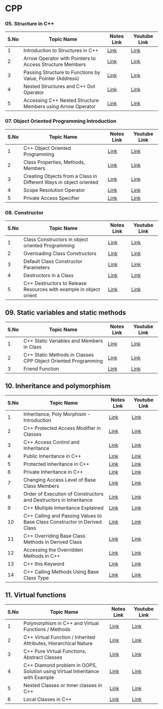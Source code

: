 # CPP

### 05. Structure in C++

S.No | Topic Name | Notes Link | Youtube Link
-----|------------| -----------| ----------|
1 | Introduction to Structures in C++ | [Link](https://github.com/gss-coder/CPP/tree/main/05-Struct's) | [Link](https://www.youtube.com/watch?v=6gg9Xlv35-I&list=PLfVsf4Bjg79Cu5MYkyJ-u4SyQmMhFeC1C&index=41)
2 | Arrow Operator with Pointers to Access Structure Members | [Link](https://github.com/gss-coder/CPP/tree/main/05-Struct's) | [Link](https://www.youtube.com/watch?v=jH2b6bKgrhs&list=PLfVsf4Bjg79Cu5MYkyJ-u4SyQmMhFeC1C&index=42)
3 | Passing Structure to Functions by Value, Pointer (Address) | [Link](https://github.com/gss-coder/CPP/tree/main/05-Struct's) | [Link](https://www.youtube.com/watch?v=lVRtKPvgvTs&list=PLfVsf4Bjg79Cu5MYkyJ-u4SyQmMhFeC1C&index=43)
4 | Nested Structures and C++ Dot Operator | [Link](https://github.com/gss-coder/CPP/tree/main/05-Struct's) | [Link](https://www.youtube.com/watch?v=MaTv85P2nnQ&list=PLfVsf4Bjg79Cu5MYkyJ-u4SyQmMhFeC1C&index=44)
5 | Accessing C++ Nested Structure Members using Arrow Operator | [Link](https://github.com/gss-coder/CPP/tree/main/05-Struct's) | [Link](https://www.youtube.com/watch?v=EUx9pyGuf-4&list=PLfVsf4Bjg79Cu5MYkyJ-u4SyQmMhFeC1C&index=45)

### 07. Object Oriented Programming Introduction

S.No | Topic Name | Notes Link | Youtube Link
-----|------------| -----------| ----------|
1 | C++ Object Oriented Programming | [Link](https://github.com/gss-coder/CPP/tree/main/07-Object%20Oriented%20Programming) | [Link](https://www.youtube.com/watch?v=xnh7ip5gpzc&list=PLfVsf4Bjg79Cu5MYkyJ-u4SyQmMhFeC1C&index=56)
2 | Class Properties, Methods, Members | [Link](https://github.com/gss-coder/CPP/tree/main/07-Object%20Oriented%20Programming) | [Link](https://www.youtube.com/watch?v=qnCRKjPTnHM&list=PLfVsf4Bjg79Cu5MYkyJ-u4SyQmMhFeC1C&index=57)
3 | Creating Objects from a Class in Different Ways in object oriented  | [Link](https://github.com/gss-coder/CPP/tree/main/07-Object%20Oriented%20Programming) | [Link](https://www.youtube.com/watch?v=BsYvWqDihGU&list=PLfVsf4Bjg79Cu5MYkyJ-u4SyQmMhFeC1C&index=58)
4 | Scope Resolution Operator | [Link](https://github.com/gss-coder/CPP/tree/main/07-Object%20Oriented%20Programming) | [Link](https://www.youtube.com/watch?v=59fy7la7yEI&list=PLfVsf4Bjg79Cu5MYkyJ-u4SyQmMhFeC1C&index=59)
5 | Private Access Specifier | [Link](https://github.com/gss-coder/CPP/tree/main/07-Object%20Oriented%20Programming) | [Link](https://www.youtube.com/watch?v=6QHkXmLhY-g&list=PLfVsf4Bjg79Cu5MYkyJ-u4SyQmMhFeC1C&index=60)

### 08. Constructor 


S.No | Topic Name | Notes Link | Youtube Link
-----|------------| -----------| ----------|
1 | Class Constructors in object oriented Programming| [Link](https://github.com/gss-coder/CPP/tree/main/08-Constructor) | [Link](https://www.youtube.com/watch?v=CyTSm0sUgi4&list=PLfVsf4Bjg79Cu5MYkyJ-u4SyQmMhFeC1C&index=61)
2 | Overloading Class Constructors | [Link](https://github.com/gss-coder/CPP/tree/main/08-Constructor) | [Link](https://www.youtube.com/watch?v=bk11sI0KoWk&list=PLfVsf4Bjg79Cu5MYkyJ-u4SyQmMhFeC1C&index=62)
3 | Default Class Constructor Parameters | [Link](https://github.com/gss-coder/CPP/tree/main/08-Constructor) | [Link](https://www.youtube.com/watch?v=0Gcy49Gin_k&list=PLfVsf4Bjg79Cu5MYkyJ-u4SyQmMhFeC1C&index=63)
4 | Destructors in a Class | [Link](https://github.com/gss-coder/CPP/tree/main/08-Constructor) | [Link](https://www.youtube.com/watch?v=Egm6DIiHTC4&list=PLfVsf4Bjg79Cu5MYkyJ-u4SyQmMhFeC1C&index=64)
5 | C++ Destructors to Release Resources with example in object orient| [Link](https://github.com/gss-coder/CPP/tree/main/08-Constructor) | [Link](https://www.youtube.com/watch?v=ZvWUHWvueQk&list=PLfVsf4Bjg79Cu5MYkyJ-u4SyQmMhFeC1C&index=65)


## 09. Static variables and static methods

S.No | Topic Name | Notes Link | Youtube Link
-----|------------| -----------| ----------|
1 | C++ Static Variables and Members in Class | [Link](https://github.com/gss-coder/CPP/tree/main/09-Static%20variable%20%20and%20methods) | [Link](https://www.youtube.com/watch?v=-WRllQLW8RE&list=PLfVsf4Bjg79Cu5MYkyJ-u4SyQmMhFeC1C&index=66)
2 | C++ Static Methods in Classes CPP Object Oriented Programming | [Link](https://github.com/gss-coder/CPP/tree/main/09-Static%20variable%20%20and%20methods) | [Link](https://www.youtube.com/watch?v=u-lQOQvzBuY&list=PLfVsf4Bjg79Cu5MYkyJ-u4SyQmMhFeC1C&index=67)
3 | Friend Function | [Link](https://github.com/gss-coder/CPP/tree/main/09-Static%20variable%20%20and%20methods) | [Link](https://www.youtube.com/watch?v=FErlySnTBWc&list=PLfVsf4Bjg79Cu5MYkyJ-u4SyQmMhFeC1C&index=68)


## 10. Inheritance and polymorphism

S.No | Topic Name | Notes Link | Youtube Link
-----|------------| -----------| ----------|
1 | Inheritance, Poly Morphism - Introduction | [Link](https://github.com/gss-coder/CPP/tree/main/10-Inheritance%20%26%20Polymorphism) | [Link](https://www.youtube.com/watch?v=zsqhrxlp-Fo&list=PLfVsf4Bjg79Cu5MYkyJ-u4SyQmMhFeC1C&index=69)
2 | C++ Protected Access Modifier in Classes | [Link](https://github.com/gss-coder/CPP/tree/main/10-Inheritance%20%26%20Polymorphism) | [Link](https://www.youtube.com/watch?v=nW0hf2-jaIM&list=PLfVsf4Bjg79Cu5MYkyJ-u4SyQmMhFeC1C&index=70)
3 | C++ Access Control and Inheritance | [Link](https://github.com/gss-coder/CPP/tree/main/10-Inheritance%20%26%20Polymorphism) | [Link](https://www.youtube.com/watch?v=XRlo8aOUvyU&list=PLfVsf4Bjg79Cu5MYkyJ-u4SyQmMhFeC1C&index=71)
4 | Public Inheritance in C++ | [Link](https://github.com/gss-coder/CPP/tree/main/10-Inheritance%20%26%20Polymorphism) | [Link](https://www.youtube.com/watch?v=q8EUCNAsn6E&list=PLfVsf4Bjg79Cu5MYkyJ-u4SyQmMhFeC1C&index=72)
5 | Protected Inheritance in C++ | [Link](https://github.com/gss-coder/CPP/tree/main/10-Inheritance%20%26%20Polymorphism) | [Link](https://www.youtube.com/watch?v=ClUQXuwxyH8&list=PLfVsf4Bjg79Cu5MYkyJ-u4SyQmMhFeC1C&index=73)
6 | Private Inheritance in C++ | [Link](https://github.com/gss-coder/CPP/tree/main/10-Inheritance%20%26%20Polymorphism) | [Link](https://www.youtube.com/watch?v=reWA2RBdFAw&list=PLfVsf4Bjg79Cu5MYkyJ-u4SyQmMhFeC1C&index=74)
7 | Changing Access Level of Base Class Members | [Link](https://github.com/gss-coder/CPP/tree/main/10-Inheritance%20%26%20Polymorphism) | [Link](https://www.youtube.com/watch?v=USHIgMBJ190&list=PLfVsf4Bjg79Cu5MYkyJ-u4SyQmMhFeC1C&index=75)
8 |   Order of Execution of Constructors and Destructors in Inheritance | [Link](https://github.com/gss-coder/CPP/tree/main/10-Inheritance%20%26%20Polymorphism) | [Link](https://www.youtube.com/watch?v=fCK7sLu0G0Y&list=PLfVsf4Bjg79Cu5MYkyJ-u4SyQmMhFeC1C&index=76)
9 | C++ Multiple Inheritance Explained | [Link](https://github.com/gss-coder/CPP/tree/main/10-Inheritance%20%26%20Polymorphism) | [Link](https://www.youtube.com/watch?v=JZwBW0nYzsk&list=PLfVsf4Bjg79Cu5MYkyJ-u4SyQmMhFeC1C&index=77)
10 | C++ Calling and Passing Values to Base Class Constructor in Derived Class | [Link](https://github.com/gss-coder/CPP/tree/main/10-Inheritance%20%26%20Polymorphism) | [Link](https://www.youtube.com/watch?v=7ucLWfWzqg8&list=PLfVsf4Bjg79Cu5MYkyJ-u4SyQmMhFeC1C&index=78)
11 | C++ Overriding Base Class Methods in Derived Class | [Link](https://github.com/gss-coder/CPP/tree/main/10-Inheritance%20%26%20Polymorphism) | [Link](https://www.youtube.com/watch?v=k3hrXKksbVM&list=PLfVsf4Bjg79Cu5MYkyJ-u4SyQmMhFeC1C&index=79)
12 |  Accessing the Overridden Methods in C++ | [Link](https://github.com/gss-coder/CPP/tree/main/10-Inheritance%20%26%20Polymorphism) | [Link](https://www.youtube.com/watch?v=E9Dn-Y4VIQE&list=PLfVsf4Bjg79Cu5MYkyJ-u4SyQmMhFeC1C&index=80)
13 | C++ this Keyword | [Link](https://github.com/gss-coder/CPP/tree/main/10-Inheritance%20%26%20Polymorphism) | [Link](https://www.youtube.com/watch?v=uVsoUyDO8Ow&list=PLfVsf4Bjg79Cu5MYkyJ-u4SyQmMhFeC1C&index=81)
14 | C++ Calling Methods Using Base Class Type | [Link](https://github.com/gss-coder/CPP/tree/main/10-Inheritance%20%26%20Polymorphism) | [Link](https://www.youtube.com/watch?v=ylShsr2ebjs&list=PLfVsf4Bjg79Cu5MYkyJ-u4SyQmMhFeC1C&index=82)

## 11. Virtual functions

S.No | Topic Name | Notes Link | Youtube Link
-----|------------| -----------| ----------|
1 | Polymorphism in C++ and Virtual Functions / Methods | [Link](https://github.com/gss-coder/CPP/tree/main/11-Virtual%20Functions) | [Link](https://www.youtube.com/watch?v=R5qd8X64szs&list=PLfVsf4Bjg79Cu5MYkyJ-u4SyQmMhFeC1C&index=83)
2 | C++ Virtual Function / Inherited Attributes, Hierarchical Nature | [Link](https://github.com/gss-coder/CPP/tree/main/11-Virtual%20Functions) | [Link](https://www.youtube.com/watch?v=NWIMUcq18vQ&list=PLfVsf4Bjg79Cu5MYkyJ-u4SyQmMhFeC1C&index=84)
3 | C++ Pure Virtual Functions, Abstract Classes | [Link](https://github.com/gss-coder/CPP/tree/main/11-Virtual%20Functions) | [Link](https://www.youtube.com/watch?v=FA5bvYW4iUc&list=PLfVsf4Bjg79Cu5MYkyJ-u4SyQmMhFeC1C&index=85)
4 | C++ Diamond problem in OOPS, Solution using Virtual Inheritance with Example | [Link](https://github.com/gss-coder/CPP/tree/main/11-Virtual%20Functions) | [Link](https://www.youtube.com/watch?v=7Zpuz4T4SGw&list=PLfVsf4Bjg79Cu5MYkyJ-u4SyQmMhFeC1C&index=86)
5 | Nested Classes or Inner classes in C++ | [Link](https://github.com/gss-coder/CPP/tree/main/11-Virtual%20Functions) | [Link](https://www.youtube.com/watch?v=C5X7h6h_tks&list=PLfVsf4Bjg79Cu5MYkyJ-u4SyQmMhFeC1C&index=87)
6 | Local Classes in C++ | [Link](https://github.com/gss-coder/CPP/tree/main/11-Virtual%20Functions) | [Link](https://www.youtube.com/watch?v=fr1b3ST0M7M&list=PLfVsf4Bjg79Cu5MYkyJ-u4SyQmMhFeC1C&index=88)













